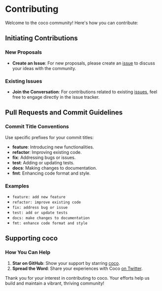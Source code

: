 # Contributing

Welcome to the coco community! Here's how you can contribute:

## Initiating Contributions

### New Proposals

- **Create an Issue**: For new proposals, please create an [issue](github.com/tobolabs/coco/issues) to discuss your ideas with the community.

### Existing Issues

- **Join the Conversation**: For contributions related to existing [issues](https://github.com/tobolabs/coco/issues), feel free to engage directly in the issue tracker.

## Pull Requests and Commit Guidelines

### Commit Title Conventions

Use specific prefixes for your commit titles:

- **feature**: Introducing new functionalities.
- **refactor**: Improving existing code.
- **fix**: Addressing bugs or issues.
- **test**: Adding or updating tests.
- **docs**: Making changes to documentation.
- **fmt**: Enhancing code format and style.

### Examples

- `feature: add new feature`
- `refactor: improve existing code`
- `fix: address bug or issue`
- `test: add or update tests`
- `docs: make changes to documentation`
- `fmt: enhance code format and style`

## Supporting coco

### How You Can Help

1. **Star on GitHub**: Show your support by starring [coco](https://github.com/tobolabs/coco/stargazers).
2. **Spread the Word**: Share your experiences with Coco [on Twitter](https://x.com/intent/tweet?text=Checkout%20coco%20%28https%3A%2F%2Fgithub.com%2Ftobolabs%2Fcoco%29%20-%20A%20lightweight%20go%20web%20framework%20just%20like%20express%20).

Thank you for your interest in contributing to coco. Your efforts help us build and maintain a vibrant, thriving community!
